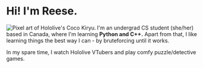 # Hi! I'm Reese.
<img src="https://github.com/kiryu-coco/kiryu-coco/blob/master/coco.png" alt="Pixel art of Hololive's Coco Kiryu." align="left"> I'm an undergrad CS student (she/her) based in Canada, where I'm learning <b>Python and C++.</b> Apart from that, I like learning things the best way I can - by bruteforcing until it works.

In my spare time, I watch Hololive VTubers and play comfy puzzle/detective games.
